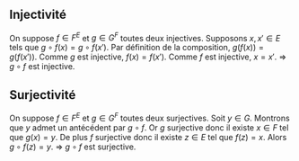 ## Injectivité

On suppose $f\in F^E$ et $g\in G^F$ toutes deux injectives.
Supposons $x,x'\in E$ tels que $g\circ f (x) = g \circ f (x')$.
Par définition de la composition, $g(f(x)) = g(f(x'))$.
Comme $g$ est injective, $f(x) = f(x')$.
Comme $f$ est injective, $x = x'$.
=> $g\circ f$ est injective.

## Surjectivité

On suppose $f\in F^E$ et $g\in G^F$ toutes deux surjectives.
Soit $y\in G$. Montrons que $y$ admet un antécédent par $g\circ f$.
Or $g$ surjective donc il existe $x\in F$ tel que $g(x)=y$.
De plus $f$ surjective donc il  existe $z \in E$ tel que $f(z) =x$.
Alors $g\circ f(z) = y$.
=> $g\circ f$ est surjective.